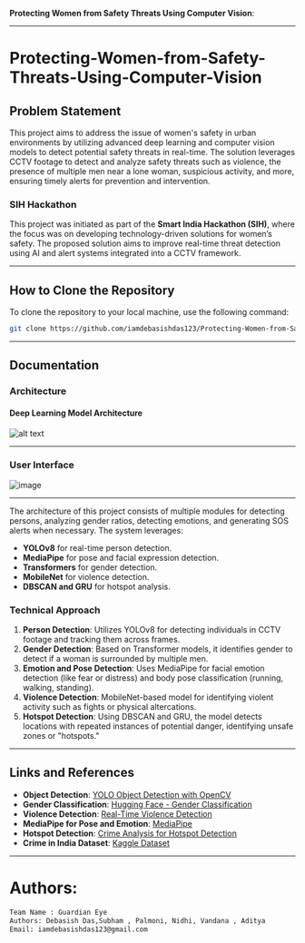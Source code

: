 **Protecting Women from Safety Threats Using Computer Vision**:

---

# Protecting-Women-from-Safety-Threats-Using-Computer-Vision

## Problem Statement

This project aims to address the issue of women's safety in urban environments by utilizing advanced deep learning and computer vision models to detect potential safety threats in real-time. The solution leverages CCTV footage to detect and analyze safety threats such as violence, the presence of multiple men near a lone woman, suspicious activity, and more, ensuring timely alerts for prevention and intervention.

### SIH Hackathon
This project was initiated as part of the **Smart India Hackathon (SIH)**, where the focus was on developing technology-driven solutions for women’s safety. The proposed solution aims to improve real-time threat detection using AI and alert systems integrated into a CCTV framework.

---

## How to Clone the Repository

To clone the repository to your local machine, use the following command:

```bash
git clone https://github.com/iamdebasishdas123/Protecting-Women-from-Safety-Threats-Using-Computer-Vision.git
```

---

## Documentation

### Architecture

#### **Deep Learning Model Architecture**
![alt text](artifacts/Model.png)

---

### **User Interface**

![image](artifacts/UI.png)

---


The architecture of this project consists of multiple modules for detecting persons, analyzing gender ratios, detecting emotions, and generating SOS alerts when necessary. The system leverages:

- **YOLOv8** for real-time person detection.
- **MediaPipe** for pose and facial expression detection.
- **Transformers** for gender detection.
- **MobileNet** for violence detection.
- **DBSCAN and GRU** for hotspot analysis.

### Technical Approach

1. **Person Detection**: Utilizes YOLOv8 for detecting individuals in CCTV footage and tracking them across frames.
2. **Gender Detection**: Based on Transformer models, it identifies gender to detect if a woman is surrounded by multiple men.
3. **Emotion and Pose Detection**: Uses MediaPipe for facial emotion detection (like fear or distress) and body pose classification (running, walking, standing).
4. **Violence Detection**: MobileNet-based model for identifying violent activity such as fights or physical altercations.
5. **Hotspot Detection**: Using DBSCAN and GRU, the model detects locations with repeated instances of potential danger, identifying unsafe zones or "hotspots."

---

## Links and References

- **Object Detection**: [YOLO Object Detection with OpenCV](https://github.com/yash42828/YOLO-object-detection-with-OpenCV)
- **Gender Classification**: [Hugging Face - Gender Classification](https://huggingface.co/rizvandwiki/gender-classification)
- **Violence Detection**: [Real-Time Violence Detection](https://github.com/abduulrahmankhalid/Real-Time-Violence-Detection)
- **MediaPipe for Pose and Emotion**: [MediaPipe](https://github.com/google-ai-edge/mediapipe)
- **Hotspot Detection**: [Crime Analysis for Hotspot Detection](https://github.com/mcoric96/Crime-analysis)
- **Crime in India Dataset**: [Kaggle Dataset](https://www.kaggle.com/datasets/rajanand/crime-in-india)

---
# Authors:
```bash
Team Name : Guardian Eye
Authors: Debasish Das,Subham , Palmoni, Nidhi, Vandana , Aditya 
Email: iamdebasishdas123@gmail.com
```